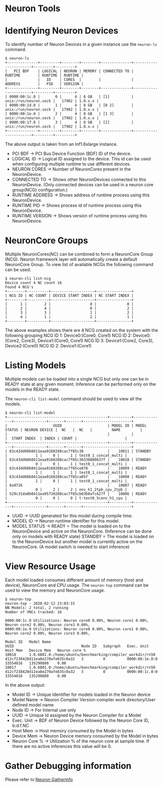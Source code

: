 # Neuron Tools

# Identifying Neuron Devices

To identify number of Neuron Devices in a given instance use the `neuron-ls` command.

```
$ neuron-ls
+--------------+---------+--------+--------+--------------+-----------------------+---------+---------+
|   PCI BDF    | LOGICAL | NEURON | MEMORY | CONNECTED TO |        RUNTIME        | RUNTIME | RUNTIME |
|              |   ID    | CORES  |        |              |        ADDRESS        |   PID   | VERSION |
+--------------+---------+--------+--------+--------------+-----------------------+---------+---------+
| 0000:00:1c.0 |       0 |      4 | 8 GB   | [1]          | unix:/run/neuron.sock |   17902 | 1.0.x.x |
| 0000:00:1d.0 |       1 |      4 | 8 GB   | [0 2]        | unix:/run/neuron.sock |   17902 | 1.0.x.x |
| 0000:00:1e.0 |       2 |      4 | 8 GB   | [1 3]        | unix:/run/neuron.sock |   17902 | 1.0.x.x |
| 0000:00:1f.0 |       3 |      4 | 8 GB   | [2]          | unix:/run/neuron.sock |   17902 | 1.0.x.x |
+--------------+---------+--------+--------+--------------+-----------------------+---------+---------+
```

The above output is taken from an Inf1.6xlarge instance.
- PCI BDF           ->  PCI Bus Device Function (BDF) ID of the device.
- LOGICAL ID        ->  Logical ID assigned to the device. This id can be used when configuring multiple runtime to use different devices.
- NEURON CORES      ->  Number of NeuronCores present in the NeuronDevice.
- CONNECTED TO      ->  Shows other NeuronDevices connected to this NeuronDevice. (Only connected devices can be used in a neuron core group(NCG) configuration.)
- RUNTIME ADDRESS   ->  Shows address of runtime process using this NeuronDevice.
- RUNTIME PID       ->  Shows process id of runtime process using this NeuronDevice.
- RUNTIME VERSION   ->  Shows version of runtime process using this NeuronDevice.

# NeuronCore Groups
Multiple NeuronCores(NC) can be combined to form a NeuronCore Group (NCG).
Neuron framework layer will automatically create a default NeuronCore Group.
To view list of available NCGs the following command can be used.
```
$ neuron-cli list-ncg
Device count 4 NC count 16
Found 4 NCG's
+--------+----------+--------------------+----------------+
| NCG ID | NC COUNT | DEVICE START INDEX | NC START INDEX |
+--------+----------+--------------------+----------------+
|      1 |        2 |                  0 |              0 |
|      2 |        4 |                  0 |              2 |
|      3 |        3 |                  1 |              2 |
|      4 |        1 |                  2 |              1 |
+--------+----------+--------------------+----------------+
```
The above examples shows there are 4 NCG created on the system with the following grouping
NCG ID 1: Device0:(Core0, Core1)
NCG ID 2: Device0:(Core2, Core3), Device1:(Core0, Core1)
NCG ID 3: Device1:(Core2, Core3), Device2:(Core0)
NCG ID 2: Device1:(Core1)

# Listing Models
Multiple models can be loaded into a single NCG but only one can be in READY state at any given moment.
Inference can be performed only on the models in the READY state.

The `neuron-cli list-model` command should be used to view all the models.
```
$ neuron-cli list-model
+----------------------------------------------+----------+--------------+---------------+-------+-------+----------------------+
|                     UUID                     | MODEL ID | MODEL STATUS | NEURON DEVICE |  NC   |  NC   |         NAME         |
|                                              |          |              |  START INDEX  | INDEX | COUNT |                      |
+----------------------------------------------+----------+--------------+---------------+-------+-------+----------------------+
| 63c43dd60b0411eaa9160288cac7f65c30           |    10011 | STANDBY      |             1 |     0 |     1 | test0_1_concat_multi |
| 63c43dd60b0411eaa9160288cac7f65c30330808637f |    10010 | STANDBY      |             0 |     0 |     1 | test0_1_concat_multi |
| 63c43dd60b0411eaa9160288cac7f65ce078         |    10009 | READY        |             1 |     1 |     1 | test0_1_concat_multi |
| 63c43dd60b0411eaa9160288cac7f65ca05f         |    10008 | READY        |             1 |     0 |     1 | test0_1_concat_multi |
| 6a9726                                       |    10007 | READY        |             0 |     2 |     2 | onv_h1_2tpb_cpu_2tpb |
| 529c31da0b0411ea95730288cac7f65cb03b0afc627f |    10006 | READY        |             0 |     0 |     0 | t-test0_5conv_h1_cpu |
+----------------------------------------------+----------+--------------+---------------+-------+-------+----------------------+
```

- UUID          ->  UUID generated for this model during compile time.
- MODEL ID      ->  Neuron runtime identifier for this model.
- MODEL STATUS  ->  READY   = The model is loaded on to the NeuronDevice and active on the NeuronCore. (Inference can be done only on models with READY state)
                    STANDBY = The model is loaded on to the NeuronDevice but another model is currently active on the NeuronCore. (A model switch is needed to start inference)

# View Resource Usage
Each model loaded consumes different amount of memory (host and device), NeuronCore and CPU usage.
The `neuron-top` command can be used to view the memory and NeuronCore usage.

```
$ neuron-top
neuron-top - 2020-02-12 23:03:15
NN Models: 2 total, 2 running
Number of VNCs tracked: 16

0000:00:1c.0 Utilizations: Neuron core0 0.00%, Neuron core1 0.00%, Neuron core2 0.00%, Neuron core3 0.00%,
0000:00:1e.0 Utilizations: Neuron core0 0.00%, Neuron core1 0.00%, Neuron core2 0.00%, Neuron core3 0.00%,

Model ID   Model Name                                                      UUID                               Node ID   Subgraph   Exec. Unit       Host Mem   Device Mem   Neuron core %
10018      1.0.6801.0-/home/ubuntu/benchmarking/compiler_workdir/rn50      d12cf238420d11ea8e270afe835c0a32   3         0          0000:00:1e.0:0   33554816   135290880    0.00
10017      1.0.6801.0-/home/ubuntu/benchmarking/compiler_workdir/rn50      d12cf238420d11ea8e270afe835c0a32   3         0          0000:00:1c.0:0   33554816   135290880    0.00

```
In the above output:
- Model ID      ->  Unique Identifier for models loaded in the Neuron device
- Model Name    ->  Neuron Compiler Version-compiler work directory/User defined model name
- Node ID       ->  For Internal use only
- UUID          ->  Unique Id assigned by the Neuron Compiler for a Model
- Exec. Unit    ->  BDF of Neuron Device followed by the Neuron Core ID, b:d:f.NC
- Host Mem      ->  Host memory consumed by the Model in bytes
- Device Mem    ->  Neuron Device memory consumed by the Model in bytes
- Neuron Core % ->  Utilization % of the neuron core at sample time.  If there are no active inferences this value will be 0.

# Gather Debugging information
Please refer to [Neuron Gatherinfo](./tutorial-neuron-gatherinfo.md)
